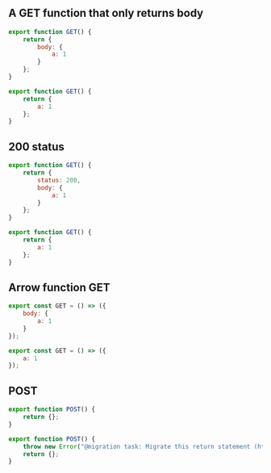 ## A GET function that only returns body

```js before
export function GET() {
	return {
		body: {
			a: 1
		}
	};
}
```

```js after
export function GET() {
	return {
		a: 1
	};
}
```

## 200 status

```js before
export function GET() {
	return {
		status: 200,
		body: {
			a: 1
		}
	};
}
```

```js after
export function GET() {
	return {
		a: 1
	};
}
```

## Arrow function GET

```js before
export const GET = () => ({
	body: {
		a: 1
	}
});
```

```js after
export const GET = () => ({
	a: 1
});
```

## POST

```js before
export function POST() {
	return {};
}
```

```js after
export function POST() {
	throw new Error("@migration task: Migrate this return statement (https://github.com/sveltejs/kit/discussions/5774#discussioncomment-3292699)");
	return {};
}
```